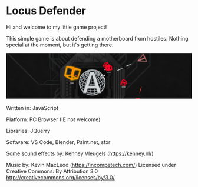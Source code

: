 # Locus Defender

Hi and welcome to my little game project!

This simple game is about defending a motherboard from hostiles. Nothing special at the moment, but it's getting there.

![alt text](banner.png)

Written in: JavaScript

Platform: PC Browser (IE not welcome)

Libraries: JQuerry

Software: VS Code, Blender, Paint.net, sfxr

Some sound effects by: Kenney Vleugels (https://kenney.nl/)

Music by: Kevin MacLeod (https://incompetech.com/)
Licensed under Creative Commons: By Attribution 3.0
http://creativecommons.org/licenses/by/3.0/
